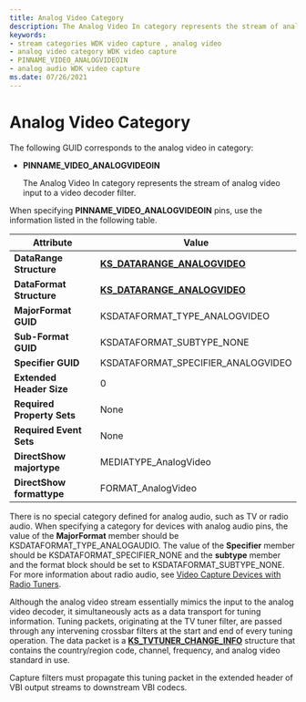 ```yaml
---
title: Analog Video Category
description: The Analog Video In category represents the stream of analog video input to a video decoder filter.
keywords:
- stream categories WDK video capture , analog video
- analog video category WDK video capture
- PINNAME_VIDEO_ANALOGVIDEOIN
- analog audio WDK video capture
ms.date: 07/26/2021
---
```


# Analog Video Category

The following GUID corresponds to the analog video in category:

- **PINNAME_VIDEO_ANALOGVIDEOIN**

    The Analog Video In category represents the stream of analog video input to a video decoder filter.

When specifying **PINNAME_VIDEO_ANALOGVIDEOIN** pins, use the information listed in the following table.

| Attribute | Value |
|--|--|
| **DataRange Structure** | [**KS_DATARANGE_ANALOGVIDEO**](/windows-hardware/drivers/ddi/ksmedia/ns-ksmedia-tagks_datarange_analogvideo) |
| **DataFormat Structure** | [**KS_DATARANGE_ANALOGVIDEO**](/windows-hardware/drivers/ddi/ksmedia/ns-ksmedia-tagks_datarange_analogvideo) |
| **MajorFormat GUID** | KSDATAFORMAT_TYPE_ANALOGVIDEO |
| **Sub-Format GUID** | KSDATAFORMAT_SUBTYPE_NONE |
| **Specifier GUID** | KSDATAFORMAT_SPECIFIER_ANALOGVIDEO |
| **Extended Header Size** | 0 |
| **Required Property Sets** | None |
| **Required Event Sets** | None |
| **DirectShow majortype** | MEDIATYPE_AnalogVideo |
| **DirectShow formattype** | FORMAT_AnalogVideo |

There is no special category defined for analog audio, such as TV or radio audio. When specifying a category for devices with analog audio pins, the value of the **MajorFormat** member should be KSDATAFORMAT_TYPE_ANALOGAUDIO. The value of the **Specifier** member should be KSDATAFORMAT_SPECIFIER_NONE and the **subtype** member and the format block should be set to KSDATAFORMAT_SUBTYPE_NONE. For more information about radio audio, see [Video Capture Devices with Radio Tuners](video-capture-devices-with-radio-tuners.md).

Although the analog video stream essentially mimics the input to the analog video decoder, it simultaneously acts as a data transport for tuning information. Tuning packets, originating at the TV tuner filter, are passed through any intervening crossbar filters at the start and end of every tuning operation. The data packet is a [**KS_TVTUNER_CHANGE_INFO**](/windows-hardware/drivers/ddi/ksmedia/ns-ksmedia-tagks_tvtuner_change_info) structure that contains the country/region code, channel, frequency, and analog video standard in use.

Capture filters must propagate this tuning packet in the extended header of VBI output streams to downstream VBI codecs.
